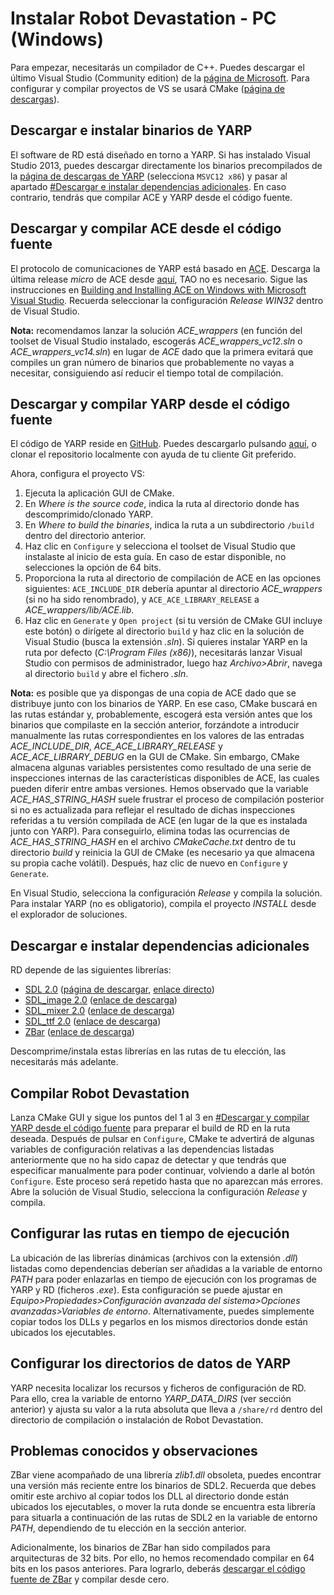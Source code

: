 # Instalar Robot Devastation - PC (Windows)

Para empezar, necesitarás un compilador de C++. Puedes descargar el último Visual Studio (Community edition) de la [página de Microsoft](https://www.visualstudio.com/downloads/). Para configurar y compilar proyectos de VS se usará CMake ([página de descargas](https://cmake.org/download/)).

## Descargar e instalar binarios de YARP

El software de RD está diseñado en torno a YARP. Si has instalado Visual Studio 2013, puedes descargar directamente los binarios precompilados de la [página de descargas de YARP](http://www.yarp.it/installation_downloads.html) (selecciona `MSVC12 x86`) y pasar al apartado [#Descargar e instalar dependencias adicionales](#descargar-e-instalar-dependencias-adicionales). En caso contrario, tendrás que compilar ACE y YARP desde el código fuente.

## Descargar y compilar ACE desde el código fuente

El protocolo de comunicaciones de YARP está basado en [ACE](http://www.cs.wustl.edu/~schmidt/ACE.html). Descarga la última release *micro* de ACE desde [aquí](http://download.dre.vanderbilt.edu/), TAO no es necesario. Sigue las instrucciones en [Building and Installing ACE on Windows with Microsoft Visual Studio](http://www.dre.vanderbilt.edu/~schmidt/DOC_ROOT/ACE/ACE-INSTALL.html#msvc). Recuerda seleccionar la configuración *Release WIN32* dentro de Visual Studio.

**Nota:** recomendamos lanzar la solución *ACE_wrappers* (en función del toolset de Visual Studio instalado, escogerás *ACE_wrappers_vc12.sln* o *ACE_wrappers_vc14.sln*) en lugar de *ACE* dado que la primera evitará que compiles un gran número de binarios que probablemente no vayas a necesitar, consiguiendo así reducir el tiempo total de compilación.

## Descargar y compilar YARP desde el código fuente

El código de YARP reside en [GitHub](https://github.com/robotology/yarp). Puedes descargarlo pulsando [aquí](https://github.com/robotology/yarp/archive/master.zip), o clonar el repositorio localmente con ayuda de tu cliente Git preferido.

Ahora, configura el proyecto VS:

1. Ejecuta la aplicación GUI de CMake.
2. En *Where is the source code*, indica la ruta al directorio donde has descomprimido/clonado YARP.
3. En *Where to build the binaries*, indica la ruta a un subdirectorio `/build` dentro del directorio anterior.
4. Haz clic en `Configure` y selecciona el toolset de Visual Studio que instalaste al inicio de esta guía. En caso de estar disponible, no selecciones la opción de 64 bits.
5. Proporciona la ruta al directorio de compilación de ACE en las opciones siguientes: `ACE_INCLUDE_DIR` debería apuntar al directorio *ACE_wrappers* (si no ha sido renombrado), y `ACE_ACE_LIBRARY_RELEASE` a *ACE_wrappers/lib/ACE.lib*.
6. Haz clic en `Generate` y `Open project` (si tu versión de CMake GUI incluye este botón) o dirígete al directorio `build` y haz clic en la solución de Visual Studio (busca la extensión *.sln*). Si quieres instalar YARP en la ruta por defecto (*C:\Program Files (x86)*), necesitarás lanzar Visual Studio con permisos de administrador, luego haz *Archivo>Abrir*, navega al directorio `build` y abre el fichero *.sln*.

**Nota:** es posible que ya dispongas de una copia de ACE dado que se distribuye junto con los binarios de YARP. En ese caso, CMake buscará en las rutas estándar y, probablemente, escogerá esta versión antes que los binarios que compilaste en la sección anterior, forzándote a introducir manualmente las rutas correspondientes en los valores de las entradas *ACE_INCLUDE_DIR*, *ACE_ACE_LIBRARY_RELEASE* y *ACE_ACE_LIBRARY_DEBUG* en la GUI de CMake. Sin embargo, CMake almacena algunas variables persistentes como resultado de una serie de inspecciones internas de las características disponibles de ACE, las cuales pueden diferir entre ambas versiones. Hemos observado que la variable *ACE_HAS_STRING_HASH* suele frustrar el proceso de compilación posterior si no es actualizada para reflejar el resultado de dichas inspecciones referidas a tu versión compilada de ACE (en lugar de la que es instalada junto con YARP). Para conseguirlo, elimina todas las ocurrencias de *ACE_HAS_STRING_HASH* en el archivo *CMakeCache.txt* dentro de tu directorio *build* y reinicia la GUI de CMake (es necesario ya que almacena su propia cache volátil). Después, haz clic de nuevo en `Configure` y `Generate`.

En Visual Studio, selecciona la configuración *Release* y compila la solución. Para instalar YARP (no es obligatorio), compila el proyecto *INSTALL* desde el explorador de soluciones.

## Descargar e instalar dependencias adicionales

RD depende de las siguientes librerías:
* [SDL 2.0](https://www.libsdl.org/index.php) ([página de descargar](https://www.libsdl.org/download-2.0.php), [enlace directo](https://www.libsdl.org/release/SDL2-devel-2.0.5-VC.zip))
* [SDL_image 2.0](https://www.libsdl.org/projects/SDL_image/) ([enlace de descarga](https://www.libsdl.org/projects/SDL_image/release/SDL2_image-devel-2.0.1-VC.zip))
* [SDL_mixer 2.0](https://www.libsdl.org/projects/SDL_mixer/) ([enlace de descarga](https://www.libsdl.org/projects/SDL_mixer/release/SDL2_mixer-devel-2.0.1-VC.zip))
* [SDL_ttf 2.0](https://www.libsdl.org/projects/SDL_ttf/) ([enlace de descarga](https://www.libsdl.org/projects/SDL_ttf/release/SDL2_ttf-devel-2.0.14-VC.zip))
* [ZBar](http://zbar.sourceforge.net/) ([enlace de descarga](https://sourceforge.net/projects/zbar/files/zbar/0.10/zbar-0.10-setup.exe/download))

Descomprime/instala estas librerías en las rutas de tu elección, las necesitarás más adelante.

## Compilar Robot Devastation

Lanza CMake GUI y sigue los puntos del 1 al 3 en [#Descargar y compilar YARP desde el código fuente](#descargar-y-compilar-yarp-desde-el-código-fuente) para preparar el build de RD en la ruta deseada. Después de pulsar en `Configure`, CMake te advertirá de algunas variables de configuración relativas a las dependencias listadas anteriormente que no ha sido capaz de detectar y que tendrás que especificar manualmente para poder continuar, volviendo a darle al botón `Configure`. Este proceso será repetido hasta que no aparezcan más errores. Abre la solución de Visual Studio, selecciona la configuración *Release* y compila.

## Configurar las rutas en tiempo de ejecución

La ubicación de las librerías dinámicas (archivos con la extensión *.dll*) listadas como dependencias deberían ser añadidas a la variable de entorno *PATH* para poder enlazarlas en tiempo de ejecución con los programas de YARP y RD (ficheros *.exe*). Esta configuración se puede ajustar en *Equipo>Propiedades>Configuración avanzada del sistema>Opciones avanzadas>Variables de entorno*. Alternativamente, puedes simplemente copiar todos los DLLs y pegarlos en los mismos directorios donde están ubicados los ejecutables.

## Configurar los directorios de datos de YARP

YARP necesita localizar los recursos y ficheros de configuración de RD. Para ello, crea la variable de entorno *YARP_DATA_DIRS* (ver sección anterior) y ajusta su valor a la ruta absoluta que lleva a `/share/rd` dentro del directorio de compilación o instalación de Robot Devastation.

## Problemas conocidos y observaciones

ZBar viene acompañado de una librería *zlib1.dll* obsoleta, puedes encontrar una versión más reciente entre los binarios de SDL2. Recuerda que debes omitir este archivo al copiar todos los DLL al directorio donde están ubicados los ejecutables, o mover la ruta donde se encuentra esta librería para situarla a continuación de las rutas de SDL2 en la variable de entorno *PATH*, dependiendo de tu elección en la sección anterior.

Adicionalmente, los binarios de ZBar han sido compilados para arquitecturas de 32 bits. Por ello, no hemos recomendado compilar en 64 bits en los pasos anteriores. Para lograrlo, deberás [descargar el código fuente de ZBar](http://zbar.sourceforge.net/download.html) y compilar desde cero. 
